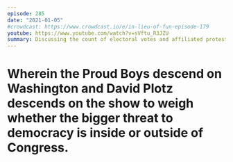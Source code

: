 ```yaml
---
episode: 285
date: "2021-01-05"
#crowdcast: https://www.crowdcast.io/e/in-lieu-of-fun-episode-179
youtube: https://www.youtube.com/watch?v=sVftu_R3JZU
summary: Discussing the count of electoral votes and affiliated protests in DC
---
```

Wherein the Proud Boys descend on Washington and David Plotz descends on the show to weigh whether the bigger threat to democracy is inside or outside of Congress.
=======
